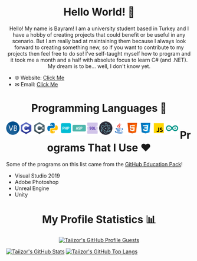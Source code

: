 <h1 align="center">Hello World! 👋</h1>

<p align="center">Hello! My name is Bayram! I am a university student based in Turkey and I have a hobby of creating projects that could benefit or be useful in any scenario. But I am really bad at maintaining them because I always look forward to creating something new, so if you want to contribute to my projects then feel free to do so! I've self-taught myself how to program and it took me a month and a half with absolute focus to learn C# (and .NET). My dream is to be... well, I don't know yet.</p>

* 🌐 Website: [Click Me](https://www.taiizor.com)
* ✉ Email: [Click Me](mailto:taiizor@soferity.com)

<h1 align="center">Programming Languages 📜</h1>

<div align="center">
  <img align="left" alt="VB" width="36px" src="https://raw.githubusercontent.com/Taiizor/Taiizor/master/.images/VB.png" />
  <img align="left" alt="C" width="36px" src="https://raw.githubusercontent.com/Taiizor/Taiizor/master/.images/C.png" />
  <img align="left" alt="C#" width="36px" src="https://raw.githubusercontent.com/Taiizor/Taiizor/master/.images/C%23.png" />
  <img align="left" alt="Python" width="36px" src="https://raw.githubusercontent.com/Taiizor/Taiizor/master/.images/Python.png" />
  <img align="left" alt="PHP" width="36px" src="https://raw.githubusercontent.com/Taiizor/Taiizor/master/.images/PHP.png" />
  <img align="left" alt="ASP" width="36px" src="https://raw.githubusercontent.com/Taiizor/Taiizor/master/.images/ASP.png" />
  <img align="left" alt="SQL" width="36px" src="https://raw.githubusercontent.com/Taiizor/Taiizor/master/.images/SQL.png" />
  <img align="left" alt="Electron" width="36px" src="https://raw.githubusercontent.com/Taiizor/Taiizor/master/.images/Electron.png" />
  <img align="left" alt="Java" width="36px" src="https://raw.githubusercontent.com/Taiizor/Taiizor/master/.images/Java.png" />
  <img align="left" alt="HTML 5" width="36px" src="https://raw.githubusercontent.com/Taiizor/Taiizor/master/.images/HTML5.png" />
  <img align="left" alt="CSS 3" width="36px" src="https://raw.githubusercontent.com/Taiizor/Taiizor/master/.images/CSS3.png" />
  <img align="left" alt="JS" width="36px" src="https://raw.githubusercontent.com/Taiizor/Taiizor/master/.images/JS.png" />
  <img align="left" alt="Arduino" width="36px" src="https://raw.githubusercontent.com/Taiizor/Taiizor/master/.images/Arduino.png" />
</div>

<h1 align="center">Programs That I Use ❤</h1>

Some of the programs on this list came from the [GitHub Education Pack](https://education.github.com)!

* Visual Studio 2019
* Adobe Photoshop
* Unreal Engine
* Unity

<h1 align="center">My Profile Statistics 📊</h1>

<p align="center"><a href="https://github.com/Taiizor"><img src="https://komarev.com/ghpvc/?&label=Profile+Views&username=Taiizor&color=2984CC&style=flat" alt="Taiizor's GitHub Profile Guests"/></a></p>
<a href="https://github.com/Taiizor"><img src="https://github-readme-stats.vercel.app/api?username=Taiizor&show_icons=true&theme=tokyonight&count_private=true&include_all_commits=true" alt="Taiizor's GitHub Stats"/></a>
<a href="https://github.com/Taiizor?tab=repositories"><img src="https://github-readme-stats.vercel.app/api/top-langs/?username=Taiizor&layout=compact" alt="Taiizor's GitHub Top Langs"/></a>

